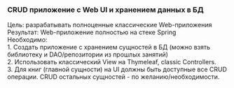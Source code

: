 <h3>CRUD приложение с Web UI и хранением данных в БД</h3>
Цель: разрабатывать полноценные классические Web-приложения<br> 
Результат: Web-приложение полностью на стеке Spring<br>
Необходимо:<br>
1. Создать приложение с хранением сущностей в БД (можно взять библиотеку и DAO/репозитории из прошлых занятий)<br>
2. Использовать классический View на Thymeleaf, classic Controllers.<br>
3. Для книг (главной сущности) на UI должны быть доступные все CRUD операции. CRUD остальных сущностей - по желанию/необходимости.<br>